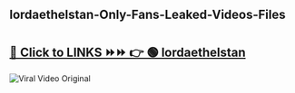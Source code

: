 
 ## lordaethelstan-Only-Fans-Leaked-Videos-Files

# <h2><a href="https://mediaupload.pro?lordaethelstan">🔗 Click to LINKS ⏩⏩ 👉 🟢 lordaethelstan </a></h2>

<a href="https://mediaupload.pro?lordaethelstan" rel="nofollow" data-target="animated-image.originalLink"><img src="https://i.ibb.co.com/xMMVF88/686577567.gif" alt="Viral Video Original" style="max-width: 100%; display: inline-block;" data-target="animated-image.originalImage"></a>